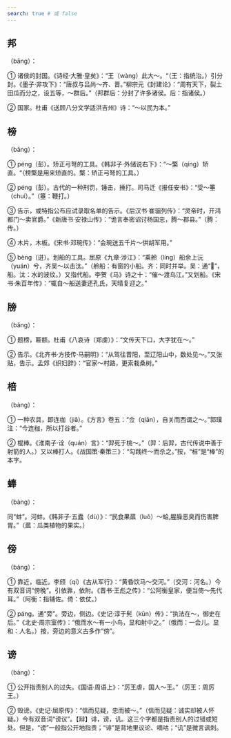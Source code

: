 ```yaml
---
search: true # 或 false
---
```


## 邦

（bāng）：

➀ 诸侯的封国。《诗经·大雅·皇矣》：“王（wàng）此大～。“（王：指统治。）引分封。《墨子·非攻下》：“唐叔与吕尚～齐、晋。”柳宗元《封建论》：“周有天下，裂土田瓜而分之，设五等，～群后。”（邦群后：分封了许多诸侯。后：指诸侯。）

➁ 国家。杜甫《送顾八分文学适洪吉州》诗：“～以民为本。”

## 榜

（bǎng）：

➀ péng（彭）。矫正弓弩的工具。《韩非子·外储说右下》：“～檠（qíng）矫直。“（榜檠是用来矫直的。檠：矫正弓弩的工具。）

➁ péng（彭）。古代的一种刑罚，锤击，捶打。司马迁《报任安书》：“受～箠（chuí）。”（箠：鞭打。）

➂ 告示，或特指公布应试录取名单的告示。《后汉书·崔骃列传》：“灵帝时，开鸿都门～卖官爵。”《新唐书·安禄山传》：“诡言奉密诏讨杨国忠，腾～郡县。”（腾：传。）

➃ 木片，木板。《宋书·邓琬传》：“会琬送五千片～供胡军用。”

➄ bèng（迸）。划船的工具。屈原《九章·涉江》：“乘舲（líng）船余上沅（yuán）兮，齐吴～以击汰。”（舲船：有窗的小船。齐：同时并举。吴：通“𦨳”，船。汰：水的波纹。）又指代船。李贺《马》诗之十：“催～渡乌江。”又划船。《宋书·朱百年传》：“辄自～船送妻还孔氏，天晴复迎之。”


## 牓

（bǎng）：

➀ 题榜，匾额。杜甫《八哀诗（郑虔）》：“文传天下口，大字犹在～。”

➁ 告示。《北齐书·方技传·马嗣明》：“从驾往晋阳，至辽阳山中，数处见～。”又张贴，告示。孟郊《织妇辞》：“官家～村路，更索栽桑树。”

## 棓

（bàng）：

➀ 一种农具，即连枷（jiā）。《方言》卷五：“佥（qiān），自关而西谓之～。”郭璞注：“今连枷，所以打谷者。”

➁ 棍棒。《淮南子·诠（quán）言》：“羿死于桃～。”（羿：后羿，古代传说中善于射箭的人。）又以棒打人。《战国策·秦策三》：“勾践终～而杀之。”按，“棓”是“棒”的本字。

## 蜯

（bàng）：

同“蚌”。河蚌。《韩非子·五蠹（dù）》：“民食果蓏（luǒ）～蛤,腥臊恶臭而伤害脾胃。”（蓏：瓜类植物的果实。）

## 傍

（bàng）：

➀ 靠近，临近。李颀（qí）《古从军行》：“黄昏饮马～交河。”（交河：河名。）今有双音词“傍晚”。引依靠，依附。《晋书·王彪之传》：“公阿衡皇家，便当倚～先代耳。”（阿衡：指辅佐。倚：依仗。）

➁ páng。通“旁”。旁边，侧边。《史记·淳于髡（kūn）传》：“执法在～，御史在后。”《北史·周宗室传》：“俄而水～有一小鸟，显和射中之。”（俄而：一会儿。显和：人名。）按，旁边的意义古多作“傍”。

## 谤

（bàng）：

➀ 公开指责别人的过失。《国语·周语上》：“厉王虐，国人～王。”（厉王：周厉王。）

➁ 毁谤。《史记·屈原传》：“信而见疑，忠而被～。”（信而见疑：诚实却被人怀疑。）今有双音词“谤议”。【辩】诽，谤，讥。这三个字都是指责别人的过错或短处。但是，“谤”一般指公开地指责；“诽”是背地里议论、嘀咕；“讥”是微言讽刺。